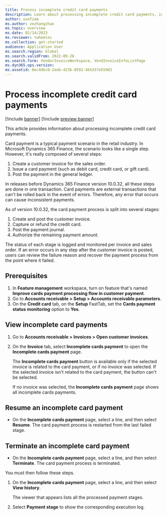 ```yaml
---
title: Process incomplete credit card payments
description: Learn about processing incomplete credit card payments, including prerequisites and outlines on viewing, resuming, and terminating incomplete credit card payments.
author: sunfzam
ms.author: zezhangzhao
ms.topic: overview
ms.date: 02/14/2023
ms.reviewer: twheeloc
ms.collection: get-started
audience: Application User
ms.search.region: Global
ms.search.validFrom: 2022-09-28
ms.search.form: VendorInvoiceWorkspace, VendInvoiceInfoListPage
ms.dyn365.ops.version: 
ms.assetid: 0ec4dbc0-2eeb-423b-8592-4b5d37e559d3
---
```


# Process incomplete credit card payments

[!include [banner](../includes/banner.md)]
[!include [preview banner](../includes/preview-banner.md)]

This article provides information about processing incomplete credit card payments.

Card payment is a typical payment scenario in the retail industry. In Microsoft Dynamics 365 Finance, the scenario looks like a single step. However, it's really composed of several steps:

1. Create a customer invoice for the sales order.
2. Issue a card payment (such as debit card, credit card, or gift card).
3. Post the payment in the general ledger.

In releases before Dynamics 365 Finance version 10.0.32, all these steps are done in one transaction. Card payments are external transactions that can't be rolled back in the event of errors. Therefore, any error that occurs can cause inconsistent payments.

As of version 10.0.32, the card payment process is split into several stages:

1. Create and post the customer invoice.
2. Capture or refund the credit card.
3. Post the payment journal.
4. Authorize the remaining payment amount.

The status of each stage is logged and monitored per invoice and sales order. If an error occurs in any step after the customer invoice is posted, users can review the failure reason and recover the payment process from the point where it failed.

## Prerequisites

1. In **Feature management** workspace, turn on feature that's named **Improve cards payment processing flow in customer payment**.
2. Go to **Accounts receivable \> Setup \> Accounts receivable parameters**.
3. On the **Credit card** tab, on the **Setup** FastTab, set the **Cards payment status monitoring** option to **Yes**.

## View incomplete card payments

1. Go to **Accounts receivable \> Invoices \> Open customer invoices**.
2. On the **Invoice** tab, select **Incomplete cards payment** to open the **Incomplete cards payment** page.

    The **Incomplete cards payment** button is available only if the selected invoice is related to the card payment, or if no invoice was selected. If the selected invoice isn't related to the card payment, the button can't be selected.

    If no invoice was selected, the **Incomplete cards payment** page shows all incomplete cards payments.

## Resume an incomplete card payment

- On the **Incomplete cards payment** page, select a line, and then select **Resume**. The card payment process is restarted from the last failed stage.

## Terminate an incomplete card payment

- On the **Incomplete cards payment** page, select a line, and then select **Terminate**. The card payment process is terminated.

You must then follow these steps.

1. On the **Incomplete cards payment** page, select a line, and then select **View history**.

    The viewer that appears lists all the processed payment stages.

2. Select **Payment stage** to show the corresponding execution log.
